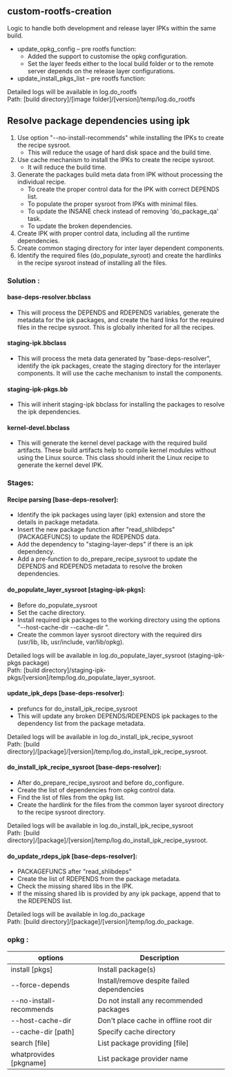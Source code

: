 ## custom-rootfs-creation

Logic to handle both development and release layer IPKs within the same build.
- update_opkg_config – pre rootfs function:
  - Added the support to customise the opkg configuration.
  - Set the layer feeds either to the local build folder or to the remote server depends on the release layer configurations.
- update_install_pkgs_list – pre rootfs function:

Detailed logs will be available in log.do_rootfs<br> 
Path:  [build directory]/[image folder]/[version]/temp/log.do_rootfs

## Resolve package dependencies using ipk

1. Use option "--no-install-recommends" while installing the IPKs to create the recipe sysroot. 
    - This will reduce the usage of hard disk space and the build time.
2. Use cache mechanism to install the  IPKs to create the recipe sysroot.
    - It will reduce the build time.
3. Generate the packages build meta data from IPK without processing the individual recipe.
    - To create the proper control data for the IPK with correct DEPENDS list.
    - To populate the proper sysroot from IPKs with minimal files.
    - To update the INSANE check instead of removing 'do_package_qa' task.
    - To update the broken dependencies.
4. Create IPK with proper control data, including all the runtime dependencies.
5. Create common staging directory for inter layer dependent components.
6. Identify the required files (do_populate_syroot) and create the hardlinks in the recipe sysroot instead of installing all the files.


### Solution :
#### base-deps-resolver.bbclass
  - This will process the DEPENDS and RDEPENDS variables, generate the metadata for the ipk packages, and create the hard links 
      for the required files in the recipe sysroot. This is globally inherited for all the recipes.
#### staging-ipk.bbclass 
  - This will process the meta data generated by "base-deps-resolver", identify the ipk packages, create the staging directory for the interlayer components. It will use the cache mechanism to install the components.
#### staging-ipk-pkgs.bb
  - This will inherit staging-ipk bbclass for installing the packages to resolve the ipk dependencies.
#### kernel-devel.bbclass
  - This will generate the kernel devel package with the required build artifacts. These build artifacts help to compile kernel modules without using the Linux source. This class should inherit the Linux recipe to generate the kernel devel IPK.

### Stages:
#### Recipe parsing [base-deps-resolver]:
  - Identify the ipk packages using layer (ipk) extension and store the details in package metadata.
  - Insert the new package function after "read_shlibdeps" (PACKAGEFUNCS) to update the RDEPENDS data.
  - Add the dependency to "staging-layer-deps" if there is an ipk dependency.
  - Add a pre-function to do_prepare_recipe_sysroot to update the DEPENDS and RDEPENDS metadata to resolve the broken dependencies.

#### do_populate_layer_sysroot [staging-ipk-pkgs]:
  - Before do_populate_sysroot
  - Set the cache directory.
  - Install required ipk packages to the working directory using the options "--host-cache-dir --cache-dir <cache directory>".
  - Create the common layer sysroot directory with the required dirs (usr/lib, lib, usr/include, var/lib/opkg).

  Detailed logs will be available in log.do_populate_layer_sysroot (staging-ipk-pkgs package)<br> 
  Path:  [build directory]/staging-ipk-pkgs/[version]/temp/log.do_populate_layer_sysroot.

#### update_ipk_deps [base-deps-resolver]:
  - prefuncs for do_install_ipk_recipe_sysroot
  - This will update any broken DEPENDS/RDEPENDS ipk packages to the dependency list from the package metadata.

  Detailed logs will be available in log.do_install_ipk_recipe_sysroot <br>
  Path:  [build directory]/[package]/[version]/temp/log.do_install_ipk_recipe_sysroot.

#### do_install_ipk_recipe_sysroot [base-deps-resolver]:

  - After do_prepare_recipe_sysroot and before do_configure.
  - Create the list of dependencies from opkg control data.
  - Find the list of files from the opkg list.
  - Create the hardlink for the files from the common layer sysroot directory to the recipe sysroot directory.

  Detailed logs will be available in log.do_install_ipk_recipe_sysroot<br> 
  Path: [build directory]/[package]/[version]/temp/log.do_install_ipk_recipe_sysroot.

#### do_update_rdeps_ipk [base-deps-resolver]:
  - PACKAGEFUNCS after "read_shlibdeps"
  - Create the list of RDEPENDS from the package metadata.
  - Check the missing shared libs in the IPK.
  - If the missing shared lib is provided by any ipk package, append that to the RDEPENDS list.

  Detailed logs will be available in log.do_package<br>
  Path: [build directory]/[package]/[version]/temp/log.do_package.

### opkg :

|options|Description|
|---|----|
|install [pkgs]|Install package(s)|
|--force-depends|Install/remove despite failed dependencies|
|--no-install-recommends|Do not install any recommended packages|
|--host-cache-dir|Don't place cache in offline root dir|
|--cache-dir [path]|Specify cache directory|
|search [file]|List package providing [file]|
|whatprovides [pkgname]|List package provider name|
